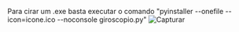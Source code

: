 Para cirar um .exe basta executar o comando "pyinstaller --onefile --icon=icone.ico  --noconsole giroscopio.py"
![Capturar](https://github.com/Alexandreferreiracampos/Giroscopio-CRS43/assets/50953839/23f724dd-ae7b-40dc-b46c-34cb947200ca)
